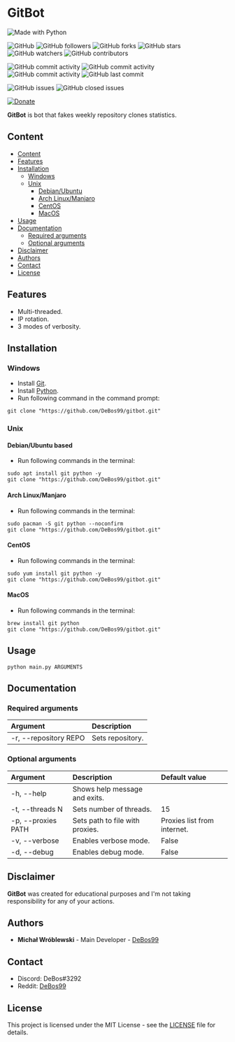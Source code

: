 # GitBot

![Made with Python](https://img.shields.io/badge/made%20with-python-0.svg?color=cc2020&labelColor=ff3030&logo=python&logoColor=white&style=for-the-badge)

![GitHub](https://img.shields.io/github/license/DeBos99/gitbot.svg?color=2020cc&labelColor=5050ff&style=for-the-badge)
![GitHub followers](https://img.shields.io/github/followers/DeBos99.svg?color=2020cc&labelColor=5050ff&style=for-the-badge)
![GitHub forks](https://img.shields.io/github/forks/DeBos99/gitbot.svg?color=2020cc&labelColor=5050ff&style=for-the-badge)
![GitHub stars](https://img.shields.io/github/stars/DeBos99/gitbot.svg?color=2020cc&labelColor=5050ff&style=for-the-badge)
![GitHub watchers](https://img.shields.io/github/watchers/DeBos99/gitbot.svg?color=2020cc&labelColor=5050ff&style=for-the-badge)
![GitHub contributors](https://img.shields.io/github/contributors/DeBos99/gitbot.svg?color=2020cc&labelColor=5050ff&style=for-the-badge)

![GitHub commit activity](https://img.shields.io/github/commit-activity/w/DeBos99/gitbot.svg?color=ffaa00&labelColor=ffaa30&style=for-the-badge)
![GitHub commit activity](https://img.shields.io/github/commit-activity/m/DeBos99/gitbot.svg?color=ffaa00&labelColor=ffaa30&style=for-the-badge)
![GitHub commit activity](https://img.shields.io/github/commit-activity/y/DeBos99/gitbot.svg?color=ffaa00&labelColor=ffaa30&style=for-the-badge)
![GitHub last commit](https://img.shields.io/github/last-commit/DeBos99/gitbot.svg?color=ffaa00&labelColor=ffaa30&style=for-the-badge)

![GitHub issues](https://img.shields.io/github/issues-raw/DeBos99/gitbot.svg?color=cc2020&labelColor=ff3030&style=for-the-badge)
![GitHub closed issues](https://img.shields.io/github/issues-closed-raw/DeBos99/gitbot.svg?color=10aa10&labelColor=30ff30&style=for-the-badge)

[![Donate](https://www.paypalobjects.com/en_US/i/btn/btn_donateCC_LG.gif)](https://www.paypal.com/cgi-bin/webscr?cmd=_s-xclick&hosted_button_id=NH8JV53DSVDMY)

**GitBot** is bot that fakes weekly repository clones statistics.

## Content

- [Content](#content)
- [Features](#features)
- [Installation](#installation)
  - [Windows](#windows)
  - [Unix](#unix)
    - [Debian/Ubuntu](#apt)
    - [Arch Linux/Manjaro](#pacman)
    - [CentOS](#yum)
    - [MacOS](#homebrew)
- [Usage](#usage)
- [Documentation](#documentation)
  - [Required arguments](#required-arguments)
  - [Optional arguments](#optional-arguments)
- [Disclaimer](#disclaimer)
- [Authors](#authors)
- [Contact](#contact)
- [License](#license)

## Features

* Multi-threaded.
* IP rotation.
* 3 modes of verbosity.

## Installation

### Windows

* Install [Git](https://git-scm.com/download/win).
* Install [Python](https://www.python.org/downloads/).
* Run following command in the command prompt:
```
git clone "https://github.com/DeBos99/gitbot.git"
```

### Unix

#### <a name="APT">Debian/Ubuntu based

* Run following commands in the terminal:
```
sudo apt install git python -y
git clone "https://github.com/DeBos99/gitbot.git"
```

#### <a name="Pacman">Arch Linux/Manjaro

* Run following commands in the terminal:
```
sudo pacman -S git python --noconfirm
git clone "https://github.com/DeBos99/gitbot.git"
```

#### <a name="YUM">CentOS

* Run following commands in the terminal:
```
sudo yum install git python -y
git clone "https://github.com/DeBos99/gitbot.git"
```

#### <a name="Homebrew">MacOS

* Run following commands in the terminal:
```
brew install git python
git clone "https://github.com/DeBos99/gitbot.git"
```

## Usage

`python main.py ARGUMENTS`

## Documentation

### Required arguments

| Argument              | Description      |
| :-------------------- | :--------------- |
| -r, --repository REPO | Sets repository. |

### Optional arguments

| Argument           | Description                     | Default value               |
| :----------------- | :------------------------------ | :-------------------------- |
| -h, --help         | Shows help message and exits.   |                             |
| -t, --threads N    | Sets number of threads.         | 15                          |
| -p, --proxies PATH | Sets path to file with proxies. | Proxies list from internet. |
| -v, --verbose      | Enables verbose mode.           | False                       |
| -d, --debug        | Enables debug mode.             | False                       |

## Disclaimer

**GitBot** was created for educational purposes and I'm not taking responsibility for any of your actions.

## Authors

* **Michał Wróblewski** - Main Developer - [DeBos99](https://github.com/DeBos99)

## Contact

* Discord: DeBos#3292
* Reddit: [DeBos99](https://www.reddit.com/user/DeBos99)

## License

This project is licensed under the MIT License - see the [LICENSE](LICENSE) file for details.
